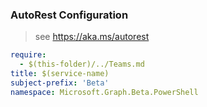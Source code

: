 ### AutoRest Configuration

> see https://aka.ms/autorest

``` yaml
require:
  - $(this-folder)/../Teams.md
title: $(service-name)
subject-prefix: 'Beta'
namespace: Microsoft.Graph.Beta.PowerShell
```
